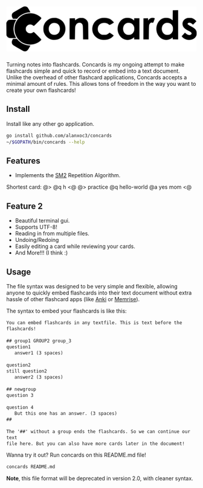 <!-- The group for all flashcards in this file: @> concards <@ -->
<!-- Below sets concards as the group. Ignoring HTML comments -->
<!-- @@> Question: Answer: --> <!-- <@ -->

<!-- @> @! --> <!-- * ## <@ -->

# <img src="logo.svg" />

Turning notes into flashcards. Concards is my ongoing attempt to make
flashcards simple and quick to record or embed into a text document. Unlike the
overhead of other flashcard applications, Concards accepts a minimal amount of
rules. This allows tons of freedom in the way you want to create your own
flashcards!

## Install
Install like any other go application.
``` bash
go install github.com/alanxoc3/concards
~/$GOPATH/bin/concards --help
```
<!-- @> thing -->
## Features
* Implements the [SM2](https://www.supermemo.com/english/ol/sm2.htm) Repetition Algorithm.

Shortest card:
@> @q h <@
@> practice @q hello-world @a yes mom <@

<!-- @> thing @q -->
## Feature 2 <!-- @a -->
* Beautiful terminal gui. <!-- @a -->
* Supports UTF-8! <!-- @a -->
* Reading in from multiple files. <!-- @a -->
* Undoing/Redoing <!-- @a -->
* Easily editing a card while reviewing your cards. <!-- @a -->
* And More!!! (I think :) <!-- <@ -->

## Usage
The file syntax was designed to be very simple and flexible, allowing anyone to
quickly embed flashcards into their text document without extra hassle of other
flashcard apps (like [Anki](https://apps.ankiweb.net/) or
[Memrise](https://www.memrise.com/)).

The syntax to embed your flashcards is like this:

    You can embed flashcards in any textfile. This is text before the flashcards!

    ## group1 GROUP2 group_3
    question1
       answer1 (3 spaces)

    question2
    still question2
       answer2 (3 spaces)

    ## newgroup
    question 3

    question 4
       But this one has an answer. (3 spaces)
    ##

    The '##' without a group ends the flashcards. So we can continue our text
    file here. But you can also have more cards later in the document!

<!--
## concard_group
Why do you love flashcards?
	Because I wanna learn stuff!
-->

Wanna try it out? Run concards on this README.md file!
``` bash
concards README.md
```

**Note**, this file format will be deprecated in version 2.0, with cleaner syntax.
